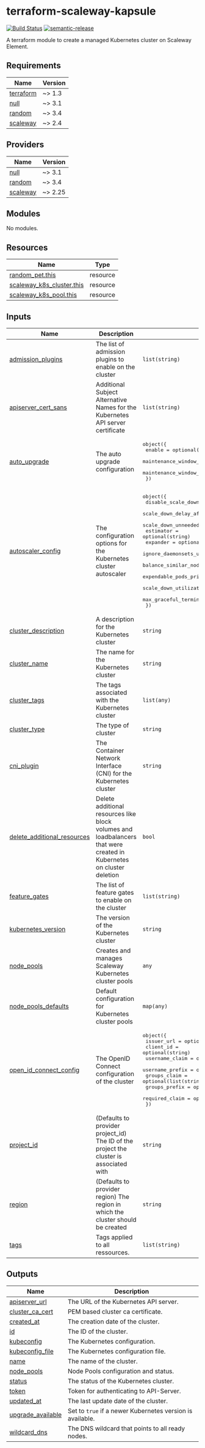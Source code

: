 # terraform-scaleway-kapsule

[![Build Status](https://github.com/clusterfrak-dynamics/terraform-scaleway-kapsule/workflows/Terraform/badge.svg)](https://github.com/clusterfrak-dynamics/terraform-scaleway-kapsule/actions?query=workflow%3ATerraform)
[![semantic-release](https://img.shields.io/badge/%20%20%F0%9F%93%A6%F0%9F%9A%80-semantic--release-e10079.svg)](https://github.com/semantic-release/terraform-scaleway-kapsule)

A terraform module to create a managed Kubernetes cluster on Scaleway Element.

<!-- BEGINNING OF PRE-COMMIT-TERRAFORM DOCS HOOK -->
## Requirements

| Name | Version |
|------|---------|
| <a name="requirement_terraform"></a> [terraform](#requirement\_terraform) | ~> 1.3 |
| <a name="provider_null"></a> [null](#provider\_null) | ~> 3.1 |
| <a name="requirement_random"></a> [random](#requirement\_random) | ~> 3.4 |
| <a name="requirement_scaleway"></a> [scaleway](#requirement\_scaleway) | ~> 2.4 |

## Providers

| Name | Version |
|------|---------|
| <a name="provider_null"></a> [null](#provider\_null) | ~> 3.1 |
| <a name="provider_random"></a> [random](#provider\_random) | ~> 3.4 |
| <a name="provider_scaleway"></a> [scaleway](#provider\_scaleway) | ~> 2.25 |

## Modules

No modules.

## Resources

| Name | Type |
|------|------|
| [random_pet.this](https://registry.terraform.io/providers/hashicorp/random/latest/docs/resources/pet) | resource |
| [scaleway_k8s_cluster.this](https://registry.terraform.io/providers/scaleway/scaleway/latest/docs/resources/k8s_cluster) | resource |
| [scaleway_k8s_pool.this](https://registry.terraform.io/providers/scaleway/scaleway/latest/docs/resources/k8s_pool) | resource |

## Inputs

| Name | Description | Type | Default | Required |
|------|-------------|------|---------|:--------:|
| <a name="input_admission_plugins"></a> [admission\_plugins](#input\_admission\_plugins) | The list of admission plugins to enable on the cluster | `list(string)` | `[]` | no |
| <a name="input_apiserver_cert_sans"></a> [apiserver\_cert\_sans](#input\_apiserver\_cert\_sans) | Additional Subject Alternative Names for the Kubernetes API server certificate | `list(string)` | `[]` | no |
| <a name="input_auto_upgrade"></a> [auto\_upgrade](#input\_auto\_upgrade) | The auto upgrade configuration | <pre>object({<br>    enable                        = optional(bool, false)<br>    maintenance_window_start_hour = optional(number)<br>    maintenance_window_day        = optional(number)<br>  })</pre> | `{}` | no |
| <a name="input_autoscaler_config"></a> [autoscaler\_config](#input\_autoscaler\_config) | The configuration options for the Kubernetes cluster autoscaler | <pre>object({<br>    disable_scale_down               = optional(bool)<br>    scale_down_delay_after_add       = optional(string)<br>    scale_down_unneeded_time         = optional(string)<br>    estimator                        = optional(string)<br>    expander                         = optional(string)<br>    ignore_daemonsets_utilization    = optional(bool)<br>    balance_similar_node_groups      = optional(bool)<br>    expendable_pods_priority_cutoff  = optional(number)<br>    scale_down_utilization_threshold = optional(number)<br>    max_graceful_termination_sec     = optional(number)<br>  })</pre> | `{}` | no |
| <a name="input_cluster_description"></a> [cluster\_description](#input\_cluster\_description) | A description for the Kubernetes cluster | `string` | `null` | no |
| <a name="input_cluster_name"></a> [cluster\_name](#input\_cluster\_name) | The name for the Kubernetes cluster | `string` | n/a | yes |
| <a name="input_cluster_tags"></a> [cluster\_tags](#input\_cluster\_tags) | The tags associated with the Kubernetes cluster | `list(any)` | `[]` | no |
| <a name="input_cluster_type"></a> [cluster\_type](#input\_cluster\_type) | The type of cluster | `string` | `"kapsule"` | no |
| <a name="input_cni_plugin"></a> [cni\_plugin](#input\_cni\_plugin) | The Container Network Interface (CNI) for the Kubernetes cluster | `string` | `"cilium"` | no |
| <a name="input_delete_additional_resources"></a> [delete\_additional\_resources](#input\_delete\_additional\_resources) | Delete additional resources like block volumes and loadbalancers that were created in Kubernetes on cluster deletion | `bool` | `false` | no |
| <a name="input_feature_gates"></a> [feature\_gates](#input\_feature\_gates) | The list of feature gates to enable on the cluster | `list(string)` | `[]` | no |
| <a name="input_kubernetes_version"></a> [kubernetes\_version](#input\_kubernetes\_version) | The version of the Kubernetes cluster | `string` | `"1.24.5"` | no |
| <a name="input_node_pools"></a> [node\_pools](#input\_node\_pools) | Creates and manages Scaleway Kubernetes cluster pools | `any` | `{}` | no |
| <a name="input_node_pools_defaults"></a> [node\_pools\_defaults](#input\_node\_pools\_defaults) | Default configuration for Kubernetes cluster pools | `map(any)` | `{}` | no |
| <a name="input_open_id_connect_config"></a> [open\_id\_connect\_config](#input\_open\_id\_connect\_config) | The OpenID Connect configuration of the cluster | <pre>object({<br>    issuer_url      = optional(string)<br>    client_id       = optional(string)<br>    username_claim  = optional(string)<br>    username_prefix = optional(string)<br>    groups_claim    = optional(list(string))<br>    groups_prefix   = optional(string)<br>    required_claim  = optional(list(string))<br>  })</pre> | `{}` | no |
| <a name="input_project_id"></a> [project\_id](#input\_project\_id) | (Defaults to provider project\_id) The ID of the project the cluster is associated with | `string` | `null` | no |
| <a name="input_region"></a> [region](#input\_region) | (Defaults to provider region) The region in which the cluster should be created | `string` | `null` | no |
| <a name="input_tags"></a> [tags](#input\_tags) | Tags applied to all ressources. | `list(string)` | `[]` | no |

## Outputs

| Name | Description |
|------|-------------|
| <a name="output_apiserver_url"></a> [apiserver\_url](#output\_apiserver\_url) | The URL of the Kubernetes API server. |
| <a name="output_cluster_ca_cert"></a> [cluster\_ca\_cert](#output\_cluster\_ca\_cert) | PEM based cluster ca certificate. |
| <a name="output_created_at"></a> [created\_at](#output\_created\_at) | The creation date of the cluster. |
| <a name="output_id"></a> [id](#output\_id) | The ID of the cluster. |
| <a name="output_kubeconfig"></a> [kubeconfig](#output\_kubeconfig) | The Kubernetes configuration. |
| <a name="output_kubeconfig_file"></a> [kubeconfig\_file](#output\_kubeconfig\_file) | The Kubernetes configuration file. |
| <a name="output_name"></a> [name](#output\_name) | The name of the cluster. |
| <a name="output_node_pools"></a> [node\_pools](#output\_node\_pools) | Node Pools configuration and status. |
| <a name="output_status"></a> [status](#output\_status) | The status of the Kubernetes cluster. |
| <a name="output_token"></a> [token](#output\_token) | Token for authenticating to API-Server. |
| <a name="output_updated_at"></a> [updated\_at](#output\_updated\_at) | The last update date of the cluster. |
| <a name="output_upgrade_available"></a> [upgrade\_available](#output\_upgrade\_available) | Set to `true` if a newer Kubernetes version is available. |
| <a name="output_wildcard_dns"></a> [wildcard\_dns](#output\_wildcard\_dns) | The DNS wildcard that points to all ready nodes. |
<!-- END OF PRE-COMMIT-TERRAFORM DOCS HOOK -->
